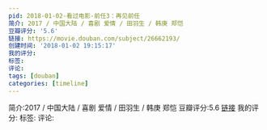 ```yaml
---
pid: 2018-01-02-看过电影-前任3：再见前任
简介: 2017 / 中国大陆 / 喜剧 爱情 / 田羽生 / 韩庚 郑恺
豆瓣评分: '5.6'
链接: https://movie.douban.com/subject/26662193/
创建时间: '2018-01-02 19:15:17'
我的评分:
标签:
评论:
tags: [douban]
categories: [timeline]
---
```

简介:2017 / 中国大陆 / 喜剧 爱情 / 田羽生 / 韩庚 郑恺
豆瓣评分:5.6
[链接](https://movie.douban.com/subject/26662193/)
我的评分:
标签:
评论:
